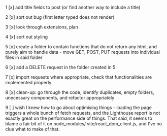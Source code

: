 1 [x] add title fields to post (or find another way to include a title)

2 [x] sort out bug (first letter typed does not render)

3 [x] look through extensions, plan

4 [x] sort out styling

5 [x] create a folder to contain functions that do not return any html, and purely aim to handle data - move GET, POST, PUT requests into individual files in said folder

6 [x] add a DELETE request in the folder created in 5

7 [x] import requests where appropriate, check that functionalities are implemented properly

8 [x] clean-up: go through the code, identify duplicates, empty folders, unecessary components, and refactor appropriately

9 [ ] wish I knew how to go about optimising things - loading the page triggers a whole bunch of fetch requests, and the Lighthouse report is not exactly great on the performance side of things. That said, it seems to blame a fair bit of it on node_modules/.vite/react_dom_client.js, and I've no clue what to make of that.
